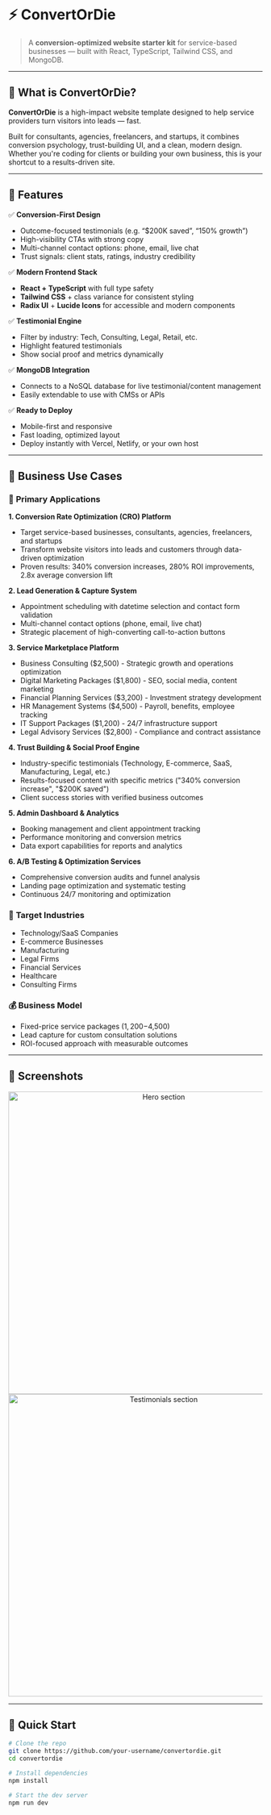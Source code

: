 # ⚡️ ConvertOrDie

> A **conversion-optimized website starter kit** for service-based businesses — built with React, TypeScript, Tailwind CSS, and MongoDB.

---

## 🧠 What is ConvertOrDie?

**ConvertOrDie** is a high-impact website template designed to help service providers turn visitors into leads — fast.

Built for consultants, agencies, freelancers, and startups, it combines conversion psychology, trust-building UI, and a clean, modern design. Whether you're coding for clients or building your own business, this is your shortcut to a results-driven site.

---

## 🚀 Features

✅ **Conversion-First Design**  
- Outcome-focused testimonials (e.g. “$200K saved”, “150% growth”)  
- High-visibility CTAs with strong copy  
- Multi-channel contact options: phone, email, live chat  
- Trust signals: client stats, ratings, industry credibility  

✅ **Modern Frontend Stack**  
- **React + TypeScript** with full type safety  
- **Tailwind CSS** + class variance for consistent styling  
- **Radix UI** + **Lucide Icons** for accessible and modern components  

✅ **Testimonial Engine**  
- Filter by industry: Tech, Consulting, Legal, Retail, etc.  
- Highlight featured testimonials  
- Show social proof and metrics dynamically  

✅ **MongoDB Integration**  
- Connects to a NoSQL database for live testimonial/content management  
- Easily extendable to use with CMSs or APIs  

✅ **Ready to Deploy**  
- Mobile-first and responsive  
- Fast loading, optimized layout  
- Deploy instantly with Vercel, Netlify, or your own host  

---

## 💼 Business Use Cases

### 🎯 **Primary Applications**

**1. Conversion Rate Optimization (CRO) Platform**
- Target service-based businesses, consultants, agencies, freelancers, and startups
- Transform website visitors into leads and customers through data-driven optimization
- Proven results: 340% conversion increases, 280% ROI improvements, 2.8x average conversion lift

**2. Lead Generation & Capture System**
- Appointment scheduling with datetime selection and contact form validation
- Multi-channel contact options (phone, email, live chat)
- Strategic placement of high-converting call-to-action buttons

**3. Service Marketplace Platform**
- Business Consulting ($2,500) - Strategic growth and operations optimization
- Digital Marketing Packages ($1,800) - SEO, social media, content marketing
- Financial Planning Services ($3,200) - Investment strategy development
- HR Management Systems ($4,500) - Payroll, benefits, employee tracking
- IT Support Packages ($1,200) - 24/7 infrastructure support
- Legal Advisory Services ($2,800) - Compliance and contract assistance

**4. Trust Building & Social Proof Engine**
- Industry-specific testimonials (Technology, E-commerce, SaaS, Manufacturing, Legal, etc.)
- Results-focused content with specific metrics ("340% conversion increase", "$200K saved")
- Client success stories with verified business outcomes

**5. Admin Dashboard & Analytics**
- Booking management and client appointment tracking
- Performance monitoring and conversion metrics
- Data export capabilities for reports and analytics

**6. A/B Testing & Optimization Services**
- Comprehensive conversion audits and funnel analysis
- Landing page optimization and systematic testing
- Continuous 24/7 monitoring and optimization

### 🏢 **Target Industries**
- Technology/SaaS Companies
- E-commerce Businesses  
- Manufacturing
- Legal Firms
- Financial Services
- Healthcare
- Consulting Firms

### 💰 **Business Model**
- Fixed-price service packages ($1,200-$4,500)
- Lead capture for custom consultation solutions
- ROI-focused approach with measurable outcomes

---

## 📸 Screenshots

<p align="center">
  <img src="https://your-screenshot-url.com/hero.png" alt="Hero section" width="600"/>
  <img src="https://your-screenshot-url.com/testimonials.png" alt="Testimonials section" width="600"/>
</p>

---

## 🧪 Quick Start

```bash
# Clone the repo
git clone https://github.com/your-username/convertordie.git
cd convertordie

# Install dependencies
npm install

# Start the dev server
npm run dev
```
